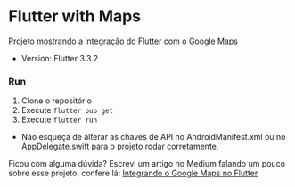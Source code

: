 # Flutter with Maps

Projeto mostrando a integração do Flutter com o Google Maps

- Version: Flutter 3.3.2

### Run
1. Clone o repositório
2. Execute `flutter pub get`
3. Execute `flutter run`

- Não esqueça de alterar as chaves de API no AndroidManifest.xml ou no AppDelegate.swift para o projeto rodar corretamente.

Ficou com alguma dúvida? Escrevi um artigo no Medium falando um pouco sobre esse projeto, confere lá: [Integrando o Google Maps no Flutter](https://medium.com/@diegokalschne/integrando-o-google-maps-no-flutter-d254a72d65c8)